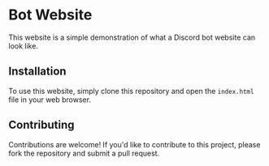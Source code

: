 # Bot Website

This website is a simple demonstration of what a Discord bot website can look like.

## Installation

To use this website, simply clone this repository and open the `index.html` file in your web browser.

## Contributing

Contributions are welcome! If you'd like to contribute to this project, please fork the repository and submit a pull request.
